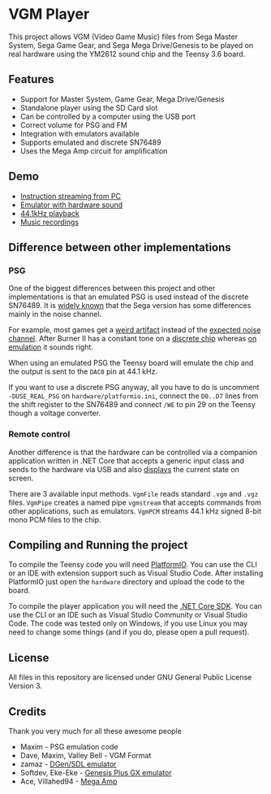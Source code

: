 # VGM Player

This project allows VGM (Video Game Music) files from Sega Master System, Sega Game Gear,
and Sega Mega Drive/Genesis to be played on real hardware using the YM2612 sound chip and
the Teensy 3.6 board.

## Features

- Support for Master System, Game Gear, Mega Drive/Genesis
- Standalone player using the SD Card slot
- Can be controlled by a computer using the USB port
- Correct volume for PSG and FM
- Integration with emulators available
- Supports emulated and discrete SN76489
- Uses the Mega Amp circuit for amplification

## Demo
- [Instruction streaming from PC](https://www.youtube.com/watch?v=saAEF2lk2_Y)
- [Emulator with hardware sound](https://www.youtube.com/watch?v=Mupbj-XCC5c)
- [44.1kHz playback](https://www.youtube.com/watch?v=DkkqFxyVbDQ)
- [Music recordings](https://www.youtube.com/watch?v=EpjxUjE8uks)

## Difference between other implementations

### PSG

One of the biggest differences between this project and other implementations is that
an emulated PSG is used instead of the discrete SN76489. It is
[widely known](https://www.smspower.org/Development/SN76489#TheLinearFeedbackShiftRegister)
that the Sega version has some differences mainly in the noise channel.

For example, most games get a [weird artifact](assets/panicpuppet-discrete.ogg) instead
of the [expected noise channel](assets/panicpuppet-emulated.ogg).
After Burner II has a constant tone on a [discrete chip](assets/afterburner-discrete.ogg)
whereas [on emulation](assets/afterburner-emulated.ogg) it sounds right.

When using an emulated PSG the Teensy board will emulate the chip and the output is
sent to the `DAC0` pin at 44.1 kHz.

If you want to use a discrete PSG anyway, all you have to do is uncomment `-DUSE_REAL_PSG`
on `hardware/platformio.ini`, connect the `D0..D7` lines from the shift register to the
SN76489 and connect `/WE` to pin 29 on the Teensy though a voltage converter.

### Remote control

Another difference is that the hardware can be controlled via a companion application
written in .NET Core that accepts a generic input class and sends to the hardware via
USB and also [displays](assets/playergui.png) the current state on screen.

There are 3 available input methods. `VgmFile` reads standard `.vgm` and `.vgz` files.
`VgmPipe` creates a named pipe `vgmstream` that accepts commands from other applications,
such as emulators. `VgmPCM` streams 44.1 kHz signed 8-bit mono PCM files to the chip.

## Compiling and Running the project

To compile the Teensy code you will need [PlatformIO](https://platformio.org/). You can
use the CLI or an IDE with extension support such as Visual Studio Code. After installing
PlatformIO just open the `hardware` directory and upload the code to the board.

To compile the player application you will need the
[.NET Core SDK](https://dotnet.microsoft.com/download). You can use the CLI or an IDE
such as Visual Studio Community or Visual Studio Code. The code was tested only on
Windows, if you use Linux you may need to change some things (and if you do, please
open a pull request).

## License

All files in this repository are licensed under GNU General Public License Version 3.

## Credits

Thank you very much for all these awesome people

- Maxim - PSG emulation code
- Dave, Maxim, Valley Bell - VGM Format
- zamaz - [DGen/SDL emulator](https://sourceforge.net/projects/dgen/files/dgen/1.33/)
- Softdev, Eke-Eke - [Genesis Plus GX emulator](https://github.com/ekeeke/Genesis-Plus-GX)
- Ace, Villahed94 - [Mega Amp](https://www.sega-16.com/forum/showthread.php?26568-Introducing-the-Mega-Amp-The-universal-Genesis-audio-circuit)
